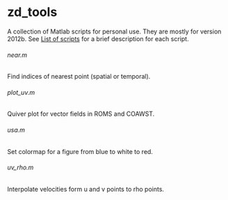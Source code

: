 # zd_tools
A collection of Matlab scripts for personal use. They are mostly for version 2012b. See [List of scripts](https://github.com/zdefne-usgs/zd_tools/wiki/List-of-scripts) for a brief description for each script.

###### near.m
Find indices of nearest point (spatial or temporal).  
###### plot_uv.m
Quiver plot for vector fields in ROMS and COAWST.
###### usa.m
Set colormap for a figure from blue to white to red.
###### uv_rho.m
Interpolate velocities form u and v points to rho points.
